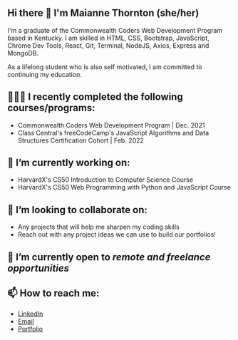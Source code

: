 ## Hi there 👋  I'm Maianne Thornton (she/her)
I'm a graduate of the Commonwealth Coders Web Development Program based in Kentucky. I am skilled in HTML, CSS, Bootstrap, JavaScript, Chrome Dev Tools, React, Git, Terminal, NodeJS, Axios, Express and MongoDB. 

As a lifelong student who is also self motivated, I am committed to continuing my education.

## 👩🏾‍🎓 I recently completed the following courses/programs: 


  - Commonwealth Coders Web Development Program | Dec. 2021
  - Class Central's freeCodeCamp's JavaScript Algorithms and Data Structures Certification Cohort | Feb. 2022


## 🔭 I’m currently working on:

  - HarvardX's CS50 Introduction to Computer Science Course
  - HarvardX's CS50 Web Programming with Python and JavaScript Course


## 👯 I’m looking to collaborate on:

  - Any projects that will help me sharpen my coding skills
  - Reach out with any project ideas we can use to build our portfolios!


## 🌱 I’m currently open to <em>remote and freelance opportunities</em>

## 📫 How to reach me:

  - [LinkedIn](https://www.linkedin.com/in/MaianneThornton/)
  - [Email](mailto:Maianne.Thornton@gmail.com)
  - [Portfolio](https://www.maiannethornton.com/Portfolio/index.html)

<!--
**MaianneThornton/MaianneThornton** is a ✨ _special_ ✨ repository because its `README.md` (this file) appears on your GitHub profile.

Here are some ideas to get you started:

- 🔭 I’m currently working on ...
- 🌱 I’m currently learning ...
- 👯 I’m looking to collaborate on ...
- 🤔 I’m looking for help with ...
- 💬 Ask me about ...
- 📫 How to reach me: ...
- 😄 Pronouns: ...
- ⚡ Fun fact: ...
-->
